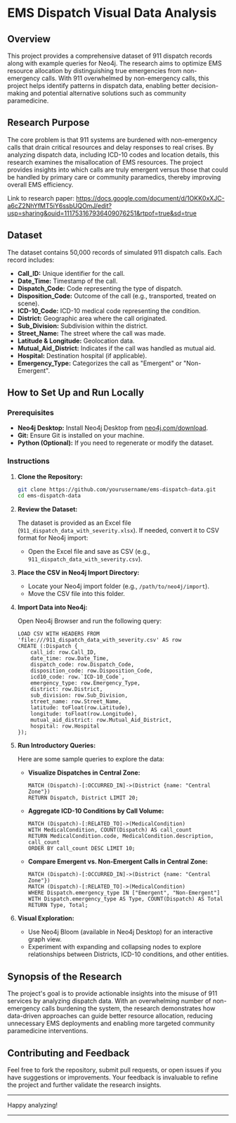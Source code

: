 # EMS Dispatch Visual Data Analysis

## Overview

This project provides a comprehensive dataset of 911 dispatch records along with example queries for Neo4j. The research aims to optimize EMS resource allocation by distinguishing true emergencies from non-emergency calls. With 911 overwhelmed by non-emergency calls, this project helps identify patterns in dispatch data, enabling better decision-making and potential alternative solutions such as community paramedicine.

## Research Purpose

The core problem is that 911 systems are burdened with non-emergency calls that drain critical resources and delay responses to real crises. By analyzing dispatch data, including ICD-10 codes and location details, this research examines the misallocation of EMS resources. The project provides insights into which calls are truly emergent versus those that could be handled by primary care or community paramedics, thereby improving overall EMS efficiency.

Link to research paper: https://docs.google.com/document/d/1OKK0xXJC-a6cZ2NhYfMT5iY6ssbUQOmJ/edit?usp=sharing&ouid=111753167936409076251&rtpof=true&sd=true

## Dataset

The dataset contains 50,000 records of simulated 911 dispatch calls. Each record includes:
- **Call_ID:** Unique identifier for the call.
- **Date_Time:** Timestamp of the call.
- **Dispatch_Code:** Code representing the type of dispatch.
- **Disposition_Code:** Outcome of the call (e.g., transported, treated on scene).
- **ICD-10_Code:** ICD-10 medical code representing the condition.
- **District:** Geographic area where the call originated.
- **Sub_Division:** Subdivision within the district.
- **Street_Name:** The street where the call was made.
- **Latitude & Longitude:** Geolocation data.
- **Mutual_Aid_District:** Indicates if the call was handled as mutual aid.
- **Hospital:** Destination hospital (if applicable).
- **Emergency_Type:** Categorizes the call as "Emergent" or "Non-Emergent".

## How to Set Up and Run Locally

### Prerequisites

- **Neo4j Desktop:** Install Neo4j Desktop from [neo4j.com/download](https://neo4j.com/download/).
- **Git:** Ensure Git is installed on your machine.
- **Python (Optional):** If you need to regenerate or modify the dataset.

### Instructions

1. **Clone the Repository:**

   ```bash
   git clone https://github.com/yourusername/ems-dispatch-data.git
   cd ems-dispatch-data
   ```

2. **Review the Dataset:**

   The dataset is provided as an Excel file (`911_dispatch_data_with_severity.xlsx`). If needed, convert it to CSV format for Neo4j import:
   
   - Open the Excel file and save as CSV (e.g., `911_dispatch_data_with_severity.csv`).

3. **Place the CSV in Neo4j Import Directory:**

   - Locate your Neo4j import folder (e.g., `/path/to/neo4j/import`).
   - Move the CSV file into this folder.

4. **Import Data into Neo4j:**

   Open Neo4j Browser and run the following query:
   
   ```cypher
   LOAD CSV WITH HEADERS FROM 'file:///911_dispatch_data_with_severity.csv' AS row
   CREATE (:Dispatch {
       call_id: row.Call_ID,
       date_time: row.Date_Time,
       dispatch_code: row.Dispatch_Code,
       disposition_code: row.Disposition_Code,
       icd10_code: row.`ICD-10_Code`,
       emergency_type: row.Emergency_Type,
       district: row.District,
       sub_division: row.Sub_Division,
       street_name: row.Street_Name,
       latitude: toFloat(row.Latitude),
       longitude: toFloat(row.Longitude),
       mutual_aid_district: row.Mutual_Aid_District,
       hospital: row.Hospital
   });
   ```

5. **Run Introductory Queries:**

   Here are some sample queries to explore the data:
   
   - **Visualize Dispatches in Central Zone:**
     ```cypher
     MATCH (Dispatch)-[:OCCURRED_IN]->(District {name: "Central Zone"})
     RETURN Dispatch, District LIMIT 20;
     ```
   
   - **Aggregate ICD-10 Conditions by Call Volume:**
     ```cypher
     MATCH (Dispatch)-[:RELATED_TO]->(MedicalCondition)
     WITH MedicalCondition, COUNT(Dispatch) AS call_count
     RETURN MedicalCondition.code, MedicalCondition.description, call_count
     ORDER BY call_count DESC LIMIT 10;
     ```
   
   - **Compare Emergent vs. Non-Emergent Calls in Central Zone:**
     ```cypher
     MATCH (Dispatch)-[:OCCURRED_IN]->(District {name: "Central Zone"})
     MATCH (Dispatch)-[:RELATED_TO]->(MedicalCondition)
     WHERE Dispatch.emergency_type IN ["Emergent", "Non-Emergent"]
     WITH Dispatch.emergency_type AS Type, COUNT(Dispatch) AS Total
     RETURN Type, Total;
     ```

6. **Visual Exploration:**

   - Use Neo4j Bloom (available in Neo4j Desktop) for an interactive graph view.
   - Experiment with expanding and collapsing nodes to explore relationships between Districts, ICD-10 conditions, and other entities.

## Synopsis of the Research

The project's goal is to provide actionable insights into the misuse of 911 services by analyzing dispatch data. With an overwhelming number of non-emergency calls burdening the system, the research demonstrates how data-driven approaches can guide better resource allocation, reducing unnecessary EMS deployments and enabling more targeted community paramedicine interventions.

## Contributing and Feedback

Feel free to fork the repository, submit pull requests, or open issues if you have suggestions or improvements. Your feedback is invaluable to refine the project and further validate the research insights.

---

Happy analyzing!

---

